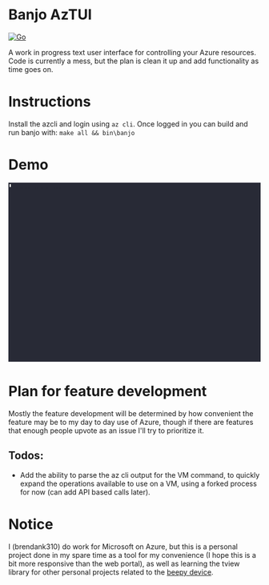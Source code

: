 # Banjo AzTUI
[![Go](https://github.com/brendank310/aztui/actions/workflows/go.yml/badge.svg)](https://github.com/brendank310/aztui/actions/workflows/go.yml)

A work in progress text user interface for controlling your Azure resources. Code is currently a mess, but the plan is clean it up and add functionality as time goes on.

# Instructions

Install the azcli and login using `az cli`. Once logged in you can build and run banjo with:
`make all && bin\banjo`

# Demo

![Demonstration](demo.gif)

# Plan for feature development
Mostly the feature development will be determined by how convenient the feature may be to my day to day use of Azure, though if there are features that enough people upvote as an issue I'll try to prioritize it.

## Todos:
* Add the ability to parse the az cli output for the VM command, to quickly expand the operations available to use on a VM, using a forked process for now (can add API based calls later).

# Notice

I (brendank310) do work for Microsoft on Azure, but this is a personal project done in my spare time as a tool for my convenience (I hope this is a bit more responsive than the web portal), as well as learning the tview library for other personal projects related to the [beepy device](https://beepy.sqfmi.com/).
